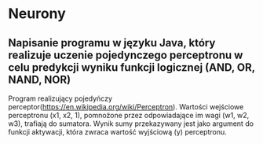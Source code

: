 # Neurony
## Napisanie programu w języku Java, który realizuje uczenie pojedynczego perceptronu w celu predykcji wyniku funkcji logicznej (AND, OR, NAND, NOR)
Program realizujący pojedyńczy perceptor(https://en.wikipedia.org/wiki/Perceptron). Wartości wejściowe perceptronu (x1, x2, 1), pomnożone przez odpowiadające im wagi (w1, w2, w3), trafiają do sumatora. Wynik sumy przekazywany jest jako argument do funkcji aktywacji, która zwraca wartość wyjściową (y) perceptronu.
